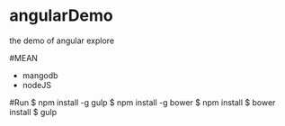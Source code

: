 # angularDemo
the demo of angular explore

#MEAN
* mangodb
* nodeJS

#Run
$ npm install -g gulp
$ npm install -g bower
$ npm install
$ bower install
$ gulp
